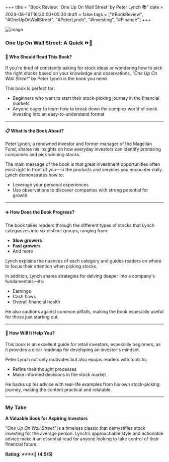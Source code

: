 +++
title = "Book Review: 'One Up On Wall Street' by Peter Lynch 📚" 
date = 2024-08-16T16:30:00+05:30 
draft = false 
tags = ["#BookReview", "#OneUpOnWallStreet", "#PeterLynch", "#Investing", "#Finance"]
+++

![image](One-up-on-WallStreet.jpg)

### One Up On Wall Street: A Quick ⏩📖

#### 🌟 **Who Should Read This Book?**

If you're tired of constantly asking for stock ideas or wondering how to pick the right stocks based on your knowledge and observations, _"One Up On Wall Street"_ by Peter Lynch is the book you need.  

This book is perfect for:

- Beginners who want to start their stock-picking journey in the financial markets  
- Anyone eager to learn how to break down the complex world of stock investing into an easy-to-understand format  

---

#### 📋 **What Is the Book About?**

Peter Lynch, a renowned investor and former manager of the Magellan Fund, shares his insights on how everyday investors can identify promising companies and pick winning stocks.  

The main message of the book is that great investment opportunities often exist right in front of you—in the products and services you encounter daily. Lynch demonstrates how to:

- Leverage your personal experiences  
- Use observations to discover companies with strong potential for growth  

---

#### ✈️ **How Does the Book Progress?**

The book takes readers through the different types of stocks that Lynch categorizes into six distinct groups, ranging from:

- **Slow growers**  
- **Fast growers**  
- And more  

Lynch explains the nuances of each category and guides readers on where to focus their attention when picking stocks.  

In addition, Lynch shares strategies for delving deeper into a company's fundamentals—its:

- Earnings  
- Cash flows  
- Overall financial health  

He also cautions against common pitfalls, making the book especially useful for those just starting out.

---

#### 📝 **How Will It Help You?**

This book is an excellent guide for retail investors, especially beginners, as it provides a clear roadmap for developing an investor's mindset.  

Peter Lynch not only motivates but also equips readers with tools to:

- Refine their thought processes  
- Make informed decisions in the stock market  

He backs up his advice with real-life examples from his own stock-picking journey, making the content practical and relatable.

---

### **My Take**

**A Valuable Book for Aspiring Investors**

_"One Up On Wall Street"_ is a timeless classic that demystifies stock investing for the average person. Lynch’s approachable style and actionable advice make it an essential read for anyone looking to take control of their financial future.

**Rating: ⭐⭐⭐⭐💫 (4.5/5)**
